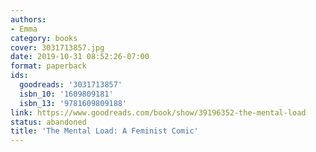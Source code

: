 ```yaml
---
authors:
- Emma
category: books
cover: 3031713857.jpg
date: 2019-10-31 08:52:26-07:00
format: paperback
ids:
  goodreads: '3031713857'
  isbn_10: '1609809181'
  isbn_13: '9781609809188'
link: https://www.goodreads.com/book/show/39196352-the-mental-load
status: abandoned
title: 'The Mental Load: A Feminist Comic'
---
```

